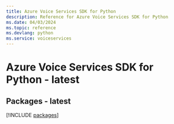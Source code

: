 ```yaml
---
title: Azure Voice Services SDK for Python
description: Reference for Azure Voice Services SDK for Python
ms.date: 04/03/2024
ms.topic: reference
ms.devlang: python
ms.service: voiceservices
---
```

# Azure Voice Services SDK for Python - latest
## Packages - latest
[!INCLUDE [packages](voice-services-index.md)]